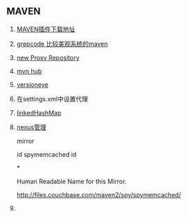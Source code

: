 ## MAVEN
1. [MAVEN插件下载地址](http://repo1.maven.org/maven2/org/apache/maven/plugins/maven-surefire-plugin/2.7.1/)
2. [grepcode 比较美观系统的maven](http://grepcode.com)
3. [new Proxy Repository](http://www.andrejkoelewijn.com/wp/2010/03/09/getting-started-with-nexus-maven-repository-manager/)
4. [mvn hub](http://mavenhub.com/mvn/central)
5. [versioneye](https://www.versioneye.com/package/org~springframework--spring-test/version/0)
6. 在settings.xml中设置代理
7. [linkedHashMap](http://blog.csdn.net/ainibaifenbai/article/details/6782836)
8. [nexus管理](http://www.andrejkoelewijn.com/blog/2010/03/09/getting-started-with-nexus-maven-repository-manager/)

    mirror
    
    id spymemcached id
    
      <mirrorOf>*</mirrorOf>
      
      <name>Human Readable Name for this Mirror.</name>
      
      <url>http://files.couchbase.com/maven2/spy/spymemcached/</url>
      
    </mirror>
7. 
